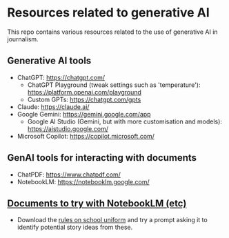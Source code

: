 # Resources related to generative AI

This repo contains various resources related to the use of generative AI in journalism.

## Generative AI tools

* ChatGPT: https://chatgpt.com/
  * ChatGPT Playground (tweak settings such as 'temperature'): https://platform.openai.com/playground
  * Custom GPTs: https://chatgpt.com/gpts
* Claude: https://claude.ai/
* Google Gemini: https://gemini.google.com/app
  * Google AI Studio (Gemini, but with more customisation and models): https://aistudio.google.com/
* Microsoft Copilot: https://copilot.microsoft.com/

## GenAI tools for interacting with documents

* ChatPDF: https://www.chatpdf.com/
* NotebookLM: https://notebooklm.google.com/

## [Documents to try with NotebookLM (etc)](https://github.com/paulbradshaw/genAI/tree/main/docsfornotebooklm)

* Download the [rules on school uniform](https://github.com/paulbradshaw/genAI/tree/main/docsfornotebooklm/schooluniformrules) and try a prompt asking it to identify potential story ideas from these.

